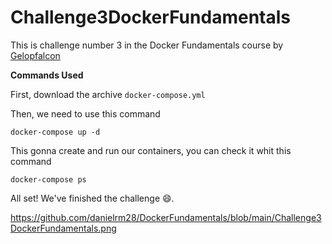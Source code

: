 # Challenge3DockerFundamentals

This is challenge number 3 in the Docker Fundamentals course by [Gelopfalcon](https://www.instagram.com/gelopfalcon/)

**Commands Used**

First, download the archive `docker-compose.yml`

Then, we need to use this command

`docker-compose up -d`

This gonna create and run our containers, you can check it whit this command

`docker-compose ps`

All set! We've finished the challenge 😄.

https://github.com/danielrm28/DockerFundamentals/blob/main/Challenge3DockerFundamentals.png



